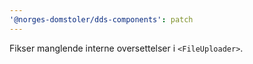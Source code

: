 ```yaml
---
'@norges-domstoler/dds-components': patch
---
```


Fikser manglende interne oversettelser i `<FileUploader>`.
